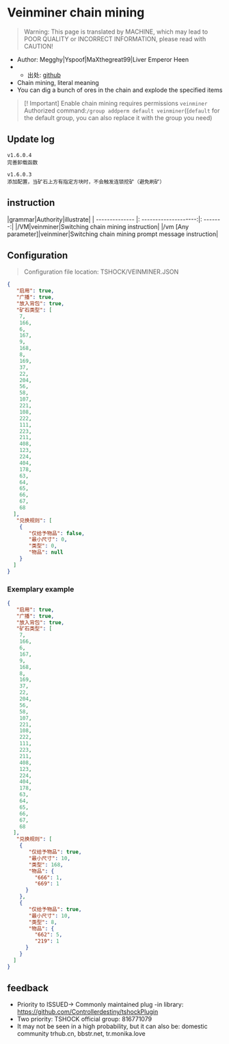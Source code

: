# Veinminer chain mining

> Warning: This page is translated by MACHINE, which may lead to POOR QUALITY or INCORRECT INFORMATION, please read with CAUTION!


- Author: Megghy|Yspoof|MaXthegreat99|Liver Emperor Heen
- - 出处: [github](https://github.com/Maxthegreat99/TSHockVeinMiner) 
- Chain mining, literal meaning
- You can dig a bunch of ores in the chain and explode the specified items
  
> [! Important]
> Enable chain mining requires permissions `veinminer` 
> Authorized command:`/group addperm default veinminer`((`default` for the default group, you can also replace it with the group you need)
## Update log

```
v1.6.0.4
完善卸载函数

v1.6.0.3
添加配置，当矿石上方有指定方块时，不会触发连锁挖矿（避免刷矿）
```

## instruction

|grammar|Authority|illustrate|
| -------------- |: --------------------:|: -------:|
|/VM|veinminer|Switching chain mining instruction|
|/vm [Any parameter]|veinminer|Switching chain mining prompt message instruction|

## Configuration
> Configuration file location: TSHOCK/VEINMINER.JSON
```json
{
   "启用": true,
   "广播": true,
   "放入背包": true,
   "矿石类型": [
    7,
    166,
    6,
    167,
    9,
    168,
    8,
    169,
    37,
    22,
    204,
    56,
    58,
    107,
    221,
    108,
    222,
    111,
    223,
    211,
    408,
    123,
    224,
    404,
    178,
    63,
    64,
    65,
    66,
    67,
    68
  ],
   "兑换规则": [
    {
       "仅给予物品": false,
       "最小尺寸": 0,
       "类型": 0,
       "物品": null
    }
  ]
}
```
### Exemplary example
```json
{
   "启用": true,
   "广播": true,
   "放入背包": true,
   "矿石类型": [
    7,
    166,
    6,
    167,
    9,
    168,
    8,
    169,
    37,
    22,
    204,
    56,
    58,
    107,
    221,
    108,
    222,
    111,
    223,
    211,
    408,
    123,
    224,
    404,
    178,
    63,
    64,
    65,
    66,
    67,
    68
  ],
   "兑换规则": [
    {
       "仅给予物品": true,
       "最小尺寸": 10,
       "类型": 168,
       "物品": {
         "666": 1,
         "669": 1
      }
    },
    {
       "仅给予物品": true,
       "最小尺寸": 10,
       "类型": 8,
       "物品": {
         "662": 5,
         "219": 1
      }
    }
  ]
}
```


## feedback
- Priority to ISSUED-> Commonly maintained plug -in library: https://github.com/Controllerdestiny/tshockPlugin
- Two priority: TSHOCK official group: 816771079
- It may not be seen in a high probability, but it can also be: domestic community trhub.cn, bbstr.net, tr.monika.love